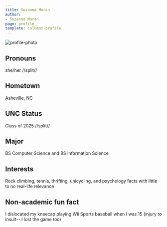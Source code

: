 ```yaml
---
title: Suzanna Moran
author:
- Suzanna Moran
page: profile
template: columns-profile
---
```


![profile-photo](../../../static/profile-photos/suzannas.JPG)

## Pronouns
she/her
//split//

## Hometown
Asheville, NC

## UNC Status
Class of 2025
//split//

## Major
BS Computer Science and BS Information Science

## Interests
Rock climbing, tennis, thrifting, unicycling, and psychology facts with little to no real-life relevance

## Non-academic fun fact
I dislocated my kneecap playing Wii Sports baseball when I was 15 (injury to insult-- I lost the game too)